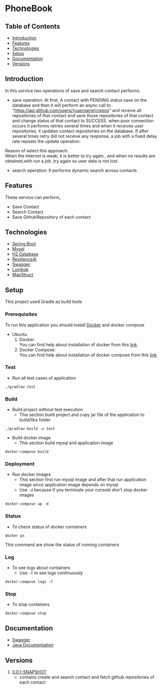 # PhoneBook
## Table of Contents
- [Introduction](#introduction)
- [Features](#features)
- [Technologies](#technologies)
- [Setup](#setup)
- [Documentation](#documentation)
- [Versions](#versions)

## Introduction
In this service two operations of save and search contact performs.

- save operation:
At first, A contact with PENDING status save on the database
and then it will perform an async call to "https://api.github.com/users/{username}/repos"
and receive all repositories of that contact and save those repositories of that contact and 
change status of that contact to SUCCESS.
when poor connection occurs it performs retries several times and when 
it receives user repositories, it updates contact repositories on the database. 
If after several times retry did not receive any response, a job with a fixed delay rate repeats 
the update operation.

Reason of select this approach:  
When the Internet is weak, it is better to try again ,
and when no results are obtained,with run a job ,try again so user data is not lost.

- search operation:
It performs dynamic search across contacts
 
## Features
These service can perform,
* Save Contact
* Search Contact
* Save GithubRepository of each contact
## Technologies
* [Spring Boot](https://spring.io/projects/spring-boot)
* [Mysql](https://www.mysql.com)
* [H2 Database](https://www.h2database.com/html/main.html)
* [Resilience4j](https://resilience4j.readme.io)
* [Swagger](https://swagger.io)
* [Lombok](https://projectlombok.org)
* [MapStruct](https://mapstruct.org)
## Setup
This project used Gradle as build tools
### Prerequisites
To run this application you should install [Docker](https://www.docker.com) and docker compose
- Ubuntu
    1) Docker:  
You can find help about installation of docker from this [link](https://docs.docker.com/engine/install/ubuntu/)
    2) Docker Compose:  
You can find help about installation of docker compose from this [link](https://docs.docker.com/compose/install/)
### Test
* Run all test cases of application
```
./gradlew test
```
### Build
* Build project without test execution
    - This section build project and copy jar file of the application to build/libs folder 
```
./gradlew build -x test
``` 
* Build docker image
    - This section build mysql and application image
```
docker-compose build
```
### Deployment
* Run docker images
    - This section first run mysql image and after that run application image since application image depends on mysql
    - Use ```-d``` because if you terminate your console don't stop docker images
```
docker-compose up -d
```
### Status
* To check status of docker containers
```
docker ps
```
This command are show the status of running containers
### Log
* To see logs about containers
    - Use ```-f``` to see logs continuously
```
docker-compose logs -f
```
### Stop
* To stop containers
```
docker-compose stop
```
## Documentation
- [Swagger](http://localhost:8080/swagger-ui.html)
- [Java Documentation](https://roghayehfarhadi.github.io/phonebook/)
## Versions
1) [0.0.1-SNAPSHOT](https://github.com/roghayehfarhadi/phonebook/releases/tag/v0.0.1-SNAPSHOT)  
    - contains create and search contact and fetch github repositories of each contact 